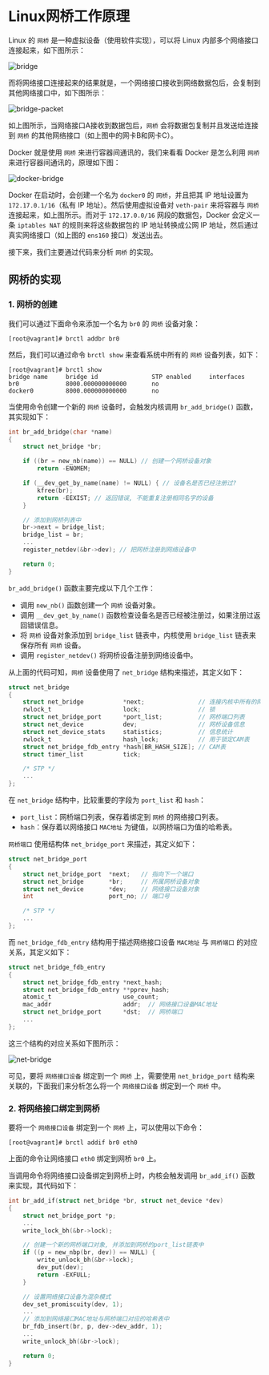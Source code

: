 # Linux网桥工作原理

Linux 的 `网桥` 是一种虚拟设备（使用软件实现），可以将 Linux 内部多个网络接口连接起来，如下图所示：

![bridge](https://raw.githubusercontent.com/liexusong/linux-source-code-analyze/master/images/net-bridge/bridge.jpg)

而将网络接口连接起来的结果就是，一个网络接口接收到网络数据包后，会复制到其他网络接口中，如下图所示：

![bridge-packet](https://raw.githubusercontent.com/liexusong/linux-source-code-analyze/master/images/net-bridge/bridge-packet.jpg)

如上图所示，当网络接口A接收到数据包后，`网桥` 会将数据包复制并且发送给连接到 `网桥` 的其他网络接口（如上图中的网卡B和网卡C）。

Docker 就是使用 `网桥` 来进行容器间通讯的，我们来看看 Docker 是怎么利用 `网桥` 来进行容器间通讯的，原理如下图：

![docker-bridge](https://raw.githubusercontent.com/liexusong/linux-source-code-analyze/master/images/net-bridge/docker-bridge.png)

Docker 在启动时，会创建一个名为 `docker0` 的 `网桥`，并且把其 IP 地址设置为 `172.17.0.1/16`（私有 IP 地址）。然后使用虚拟设备对 `veth-pair` 来将容器与 `网桥` 连接起来，如上图所示。而对于 `172.17.0.0/16` 网段的数据包，Docker 会定义一条 `iptables NAT` 的规则来将这些数据包的 IP 地址转换成公网 IP 地址，然后通过真实网络接口（如上图的 `ens160` 接口）发送出去。

接下来，我们主要通过代码来分析 `网桥` 的实现。

## 网桥的实现

### 1. 网桥的创建

我们可以通过下面命令来添加一个名为 `br0` 的 `网桥` 设备对象：

```shell
[root@vagrant]# brctl addbr br0
```

然后，我们可以通过命令 `brctl show` 来查看系统中所有的 `网桥` 设备列表，如下：

```shell
[root@vagrant]# brctl show
bridge name     bridge id               STP enabled     interfaces
br0             8000.000000000000       no
docker0         8000.000000000000       no
```

当使用命令创建一个新的 `网桥` 设备时，会触发内核调用 `br_add_bridge()` 函数，其实现如下：
```c
int br_add_bridge(char *name)
{
    struct net_bridge *br;

    if ((br = new_nb(name)) == NULL) // 创建一个网桥设备对象
        return -ENOMEM;

    if (__dev_get_by_name(name) != NULL) { // 设备名是否已经注册过?
        kfree(br);
        return -EEXIST; // 返回错误, 不能重复注册相同名字的设备
    }

    // 添加到网桥列表中
    br->next = bridge_list;
    bridge_list = br;
    ...
    register_netdev(&br->dev); // 把网桥注册到网络设备中

    return 0;
}
```

`br_add_bridge()` 函数主要完成以下几个工作：
* 调用 `new_nb()` 函数创建一个 `网桥` 设备对象。
* 调用 `__dev_get_by_name()` 函数检查设备名是否已经被注册过，如果注册过返回错误信息。
* 将 `网桥` 设备对象添加到 `bridge_list` 链表中，内核使用 `bridge_list` 链表来保存所有 `网桥` 设备。
* 调用 `register_netdev()` 将网桥设备注册到网络设备中。

从上面的代码可知，`网桥` 设备使用了 `net_bridge` 结构来描述，其定义如下：
```c
struct net_bridge
{
    struct net_bridge           *next;               // 连接内核中所有的网桥对象
    rwlock_t                    lock;                // 锁
    struct net_bridge_port      *port_list;          // 网桥端口列表
    struct net_device           dev;                 // 网桥设备信息
    struct net_device_stats     statistics;          // 信息统计
    rwlock_t                    hash_lock;           // 用于锁定CAM表
    struct net_bridge_fdb_entry *hash[BR_HASH_SIZE]; // CAM表
    struct timer_list           tick;

    /* STP */
    ...
};
```

在 `net_bridge` 结构中，比较重要的字段为 `port_list` 和 `hash`：

* `port_list`：网桥端口列表，保存着绑定到 `网桥` 的网络接口列表。
* `hash`：保存着以网络接口 `MAC地址` 为键值，以网桥端口为值的哈希表。

`网桥端口` 使用结构体 `net_bridge_port` 来描述，其定义如下：
```c
struct net_bridge_port
{
    struct net_bridge_port  *next;   // 指向下一个端口
    struct net_bridge       *br;     // 所属网桥设备对象
    struct net_device       *dev;    // 网络接口设备对象
    int                     port_no; // 端口号

    /* STP */
    ...
};
```

而 `net_bridge_fdb_entry` 结构用于描述网络接口设备 `MAC地址` 与 `网桥端口` 的对应关系，其定义如下：
```c
struct net_bridge_fdb_entry
{
    struct net_bridge_fdb_entry *next_hash;
    struct net_bridge_fdb_entry **pprev_hash;
    atomic_t                    use_count;
    mac_addr                    addr;  // 网络接口设备MAC地址
    struct net_bridge_port      *dst;  // 网桥端口
    ...
};
```

这三个结构的对应关系如下图所示：

![net-bridge](https://raw.githubusercontent.com/liexusong/linux-source-code-analyze/master/images/net-bridge/net-bridge.png)

可见，要将 `网络接口设备` 绑定到一个 `网桥` 上，需要使用 `net_bridge_port` 结构来关联的，下面我们来分析怎么将一个 `网络接口设备` 绑定到一个 `网桥` 中。

### 2. 将网络接口绑定到网桥

要将一个 `网络接口设备` 绑定到一个 `网桥` 上，可以使用以下命令：

```shell
[root@vagrant]# brctl addif br0 eth0
```

上面的命令让网络接口 `eth0` 绑定到网桥 `br0` 上。

当调用命令将网络接口设备绑定到网桥上时，内核会触发调用 `br_add_if()` 函数来实现，其代码如下：

```c
int br_add_if(struct net_bridge *br, struct net_device *dev)
{
    struct net_bridge_port *p;
    ...
    write_lock_bh(&br->lock);

    // 创建一个新的网桥端口对象, 并添加到网桥的port_list链表中
    if ((p = new_nbp(br, dev)) == NULL) { 
        write_unlock_bh(&br->lock);
        dev_put(dev);
        return -EXFULL;
    }

    // 设置网络接口设备为混杂模式
    dev_set_promiscuity(dev, 1);
    ...
    // 添加到网络接口MAC地址与网桥端口对应的哈希表中
    br_fdb_insert(br, p, dev->dev_addr, 1);
    ...
    write_unlock_bh(&br->lock);

    return 0;
}
```
